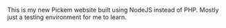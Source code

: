 This is my new Pickem website built using NodeJS instead of PHP. Mostly just a testing environment for me to learn.
